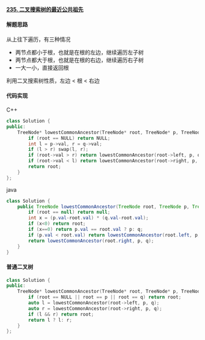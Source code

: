 #### [235. 二叉搜索树的最近公共祖先](https://leetcode.cn/problems/lowest-common-ancestor-of-a-binary-search-tree/)

#### 解题思路

从上往下遍历，有三种情况

- 两节点都小于根，也就是在根的左边，继续遍历左子树
- 两节点都大于根，也就是在根的右边，继续遍历右子树
- 一大一小，直接返回根

利用二叉搜索树性质，左边 < 根 < 右边

#### 代码实现

C++

```cpp
class Solution {
public:
    TreeNode* lowestCommonAncestor(TreeNode* root, TreeNode* p, TreeNode* q) {
        if (root == NULL) return NULL;
        int l = p->val, r = q->val;
        if (l > r) swap(l, r);
        if (root->val > r) return lowestCommonAncestor(root->left, p, q);
        if (root->val < l) return lowestCommonAncestor(root->right, p, q);
        return root;
    }
};
```

java

```java
class Solution {
    public TreeNode lowestCommonAncestor(TreeNode root, TreeNode p, TreeNode q) {
        if (root == null) return null;
        int x = (p.val-root.val) * (q.val-root.val);
        if (x<0) return root;
        if (x==0) return p.val == root.val ? p: q;
        if (p.val < root.val) return lowestCommonAncestor(root.left, p, q);
        return lowestCommonAncestor(root.right, p, q);
    }
}
```

#### 普通二叉树

```cpp
class Solution {
public:
    TreeNode* lowestCommonAncestor(TreeNode* root, TreeNode* p, TreeNode* q) {
        if (root == NULL || root == p || root == q) return root;
        auto l = lowestCommonAncestor(root->left, p, q);
        auto r = lowestCommonAncestor(root->right, p, q);
        if (l && r) return root;
        return l ? l: r;
    }
};
```
